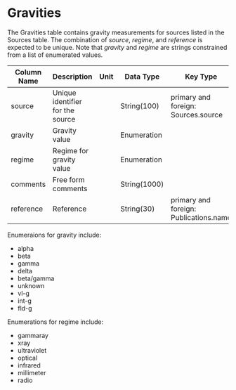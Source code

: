 # Gravities

The Gravities table contains gravity measurements for sources listed in the Sources table. 
The combination of *source*, *regime*, and *reference* is expected to be unique.
Note that *gravity* and *regime* are strings constrained from a list of enumerated values.

| Column Name | Description  | Unit  | Data Type | Key Type  |
|---|---|---|---|---|
| source    | Unique identifier for the source |   | String(100)  | primary and foreign: Sources.source   |
| gravity | Gravity value |  | Enumeration  |   |
| regime | Regime for gravity value |  | Enumeration  |   |
| comments  | Free form comments |   | String(1000) |   |
| reference | Reference |   | String(30) | primary and foreign: Publications.name |

Enumeraions for gravity include:
 - alpha
 - beta
 - gamma
 - delta
 - beta/gamma
 - unknown
 - vl-g
 - int-g
 - fld-g

Enumerations for regime include:
 - gammaray
 - xray
 - ultraviolet
 - optical
 - infrared
 - millimeter
 - radio